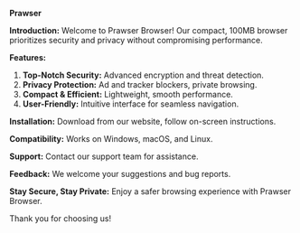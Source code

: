 **Prawser**

**Introduction:**
Welcome to Prawser Browser! Our compact, 100MB browser prioritizes security and privacy without compromising performance.

**Features:**
1. **Top-Notch Security:** Advanced encryption and threat detection.
2. **Privacy Protection:** Ad and tracker blockers, private browsing.
3. **Compact & Efficient:** Lightweight, smooth performance.
4. **User-Friendly:** Intuitive interface for seamless navigation.

**Installation:**
Download from our website, follow on-screen instructions.

**Compatibility:**
Works on Windows, macOS, and Linux.

**Support:**
Contact our support team for assistance.

**Feedback:**
We welcome your suggestions and bug reports.

**Stay Secure, Stay Private:**
Enjoy a safer browsing experience with Prawser Browser.

Thank you for choosing us!
